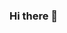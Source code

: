 ### Hi there 👋

<!--
**machadop1407/machadop1407** is a ✨ _special_ ✨ repository because its `README.md` (this file) appears on your GitHub profile.

- Hi, my name is Pedro Machado and I am a Mathematics student at the University of British Columbia.
- 
[![Pedro Machado's Github States](https://github-readme-stats.vercel.app/api?username=machadop1407)](https://github.com/machadop1407/github-readme-stats)
-->
